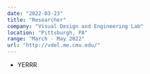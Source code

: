 ```yaml
---
date: "2022-03-23"
title: "Researcher"
company: "Visual Design and Engineering Lab"
location: "Pittsburgh, PA"
range: "March - May 2022"
url: "http://vdel.me.cmu.edu/"
---
```


* YERRR

 